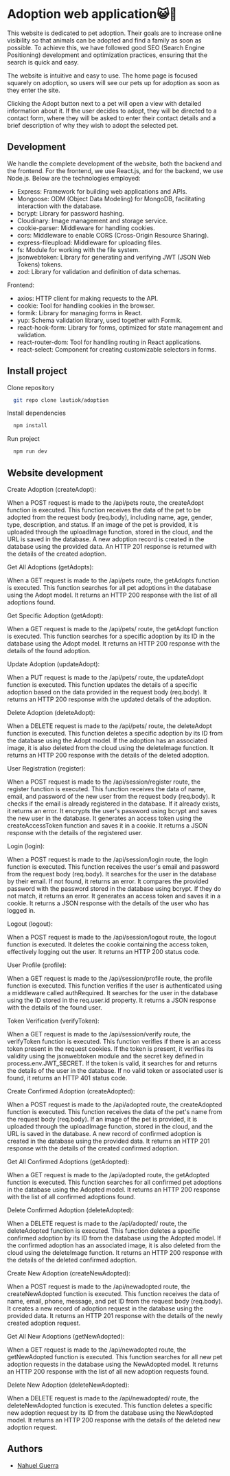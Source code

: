 
# Adoption web application😺🐶

This website is dedicated to pet adoption. Their goals are to increase online visibility so that animals can be adopted and find a family as soon as possible. To achieve this, we have followed good SEO (Search Engine Positioning) development and optimization practices, ensuring that the search is quick and easy.

The website is intuitive and easy to use. The home page is focused squarely on adoption, so users will see our pets up for adoption as soon as they enter the site.

Clicking the Adopt button next to a pet will open a view with detailed information about it. If the user decides to adopt, they will be directed to a contact form, where they will be asked to enter their contact details and a brief description of why they wish to adopt the selected pet.


## Development

We handle the complete development of the website, both the backend and the frontend. For the frontend, we use React.js, and for the backend, we use Node.js. Below are the technologies employed:

- Express: Framework for building web applications and APIs.
- Mongoose: ODM (Object Data Modeling) for MongoDB, facilitating interaction with the database.
- bcrypt: Library for password hashing.
- Cloudinary: Image management and storage service.
- cookie-parser: Middleware for handling cookies.
- cors: Middleware to enable CORS (Cross-Origin Resource Sharing).
- express-fileupload: Middleware for uploading files.
- fs: Module for working with the file system.
- jsonwebtoken: Library for generating and verifying JWT (JSON Web Tokens) tokens.
- zod: Library for validation and definition of data schemas.

Frontend:

- axios: HTTP client for making requests to the API.
- cookie: Tool for handling cookies in the browser.
- formik: Library for managing forms in React.
- yup: Schema validation library, used together with Formik.
- react-hook-form: Library for forms, optimized for state management and validation.
- react-router-dom: Tool for handling routing in React applications.
- react-select: Component for creating customizable selectors in forms.

## Install project

Clone repository
```bash
  git repo clone lautiok/adoption
```

Install dependencies

```bash
  npm install
```

Run project

```bash
  npm run dev
```


## Website development

Create Adoption (createAdopt):

When a POST request is made to the /api/pets route, the createAdopt function is executed. This function receives the data of the pet to be adopted from the request body (req.body), including name, age, gender, type, description, and status. If an image of the pet is provided, it is uploaded through the uploadImage function, stored in the cloud, and the URL is saved in the database. A new adoption record is created in the database using the provided data. An HTTP 201 response is returned with the details of the created adoption.

Get All Adoptions (getAdopts):

When a GET request is made to the /api/pets route, the getAdopts function is executed. This function searches for all pet adoptions in the database using the Adopt model. It returns an HTTP 200 response with the list of all adoptions found.

Get Specific Adoption (getAdopt):

When a GET request is made to the /api/pets/
route, the getAdopt function is executed. This function searches for a specific adoption by its ID in the database using the Adopt model. It returns an HTTP 200 response with the details of the found adoption.

Update Adoption (updateAdopt):

When a PUT request is made to the /api/pets/
route, the updateAdopt function is executed. This function updates the details of a specific adoption based on the data provided in the request body (req.body). It returns an HTTP 200 response with the updated details of the adoption.

Delete Adoption (deleteAdopt):

When a DELETE request is made to the /api/pets/
route, the deleteAdopt function is executed. This function deletes a specific adoption by its ID from the database using the Adopt model. If the adoption has an associated image, it is also deleted from the cloud using the deleteImage function. It returns an HTTP 200 response with the details of the deleted adoption.

User Registration (register):

When a POST request is made to the /api/session/register route, the register function is executed. This function receives the data of name, email, and password of the new user from the request body (req.body). It checks if the email is already registered in the database. If it already exists, it returns an error. It encrypts the user's password using bcrypt and saves the new user in the database. It generates an access token using the createAccessToken function and saves it in a cookie. It returns a JSON response with the details of the registered user.

Login (login):

When a POST request is made to the /api/session/login route, the login function is executed. This function receives the user's email and password from the request body (req.body). It searches for the user in the database by their email. If not found, it returns an error. It compares the provided password with the password stored in the database using bcrypt. If they do not match, it returns an error. It generates an access token and saves it in a cookie. It returns a JSON response with the details of the user who has logged in.

Logout (logout):

When a POST request is made to the /api/session/logout route, the logout function is executed. It deletes the cookie containing the access token, effectively logging out the user. It returns an HTTP 200 status code.

User Profile (profile):

When a GET request is made to the /api/session/profile route, the profile function is executed. This function verifies if the user is authenticated using a middleware called authRequired. It searches for the user in the database using the ID stored in the req.user.id property. It returns a JSON response with the details of the found user.

Token Verification (verifyToken):

When a GET request is made to the /api/session/verify route, the verifyToken function is executed. This function verifies if there is an access token present in the request cookies. If the token is present, it verifies its validity using the jsonwebtoken module and the secret key defined in process.env.JWT_SECRET. If the token is valid, it searches for and returns the details of the user in the database. If no valid token or associated user is found, it returns an HTTP 401 status code.

Create Confirmed Adoption (createAdopted):

When a POST request is made to the /api/adopted route, the createAdopted function is executed. This function receives the data of the pet's name from the request body (req.body). If an image of the pet is provided, it is uploaded through the uploadImage function, stored in the cloud, and the URL is saved in the database. A new record of confirmed adoption is created in the database using the provided data. It returns an HTTP 201 response with the details of the created confirmed adoption.

Get All Confirmed Adoptions (getAdopted):

When a GET request is made to the /api/adopted route, the getAdopted function is executed. This function searches for all confirmed pet adoptions in the database using the Adopted model. It returns an HTTP 200 response with the list of all confirmed adoptions found.

Delete Confirmed Adoption (deleteAdopted):

When a DELETE request is made to the /api/adopted/
route, the deleteAdopted function is executed. This function deletes a specific confirmed adoption by its ID from the database using the Adopted model. If the confirmed adoption has an associated image, it is also deleted from the cloud using the deleteImage function. It returns an HTTP 200 response with the details of the deleted confirmed adoption.

Create New Adoption (createNewAdopted):

When a POST request is made to the /api/newadopted route, the createNewAdopted function is executed. This function receives the data of name, email, phone, message, and pet ID from the request body (req.body). It creates a new record of adoption request in the database using the provided data. It returns an HTTP 201 response with the details of the newly created adoption request.

Get All New Adoptions (getNewAdopted):

When a GET request is made to the /api/newadopted route, the getNewAdopted function is executed. This function searches for all new pet adoption requests in the database using the NewAdopted model. It returns an HTTP 200 response with the list of all new adoption requests found.

Delete New Adoption (deleteNewAdopted):

When a DELETE request is made to the /api/newadopted/
route, the deleteNewAdopted function is executed. This function deletes a specific new adoption request by its ID from the database using the NewAdopted model. It returns an HTTP 200 response with the details of the deleted new adoption request.



## Authors

- [Nahuel Guerra](https://www.nahuelguerra.com.ar)

